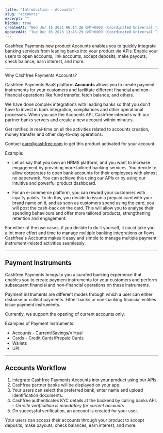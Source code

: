 ```yaml
---
title: "Introduction - Accounts"
slug: "accounts"
excerpt: ""
hidden: true
createdAt: "Wed Jun 16 2021 06:14:26 GMT+0000 (Coordinated Universal Time)"
updatedAt: "Tue Dec 05 2023 13:45:29 GMT+0000 (Coordinated Universal Time)"
---
```

Cashfree Payments new product Accounts enables you to quickly integrate banking services from leading banks into your product via APIs. Enable your users to open accounts, link accounts, accept deposits, make payouts, check balance, earn interest, and more.

***

Why Cashfree Payments Accounts?

Cashfree Payments BaaS platform **Accounts** allows you to create payment instruments for your customers and facilitate different financial and non-financial operations like fund transfer, fetch balance, and others.

We have done complex integrations with leading banks so that you don't have to invest in bank integration, compliances and other operational processes. When you use the Accounts API, Cashfree interacts with our partner banks servers and create a new account within minutes.

Get notified in real-time on all the activities related to accounts creation, money transfer and other day-to-day operations.

Contact [care@cashfree.com](mailto:care@cashfree.com) to get this product activated for your account.

Example: 

- Let us say that you own an HRMS platform, and you want to increase engagement by providing more tailored banking services. You decide to allow corporates to open bank accounts for their employees with almost no paperwork. You can achieve this using our APIs or by using our intuitive and powerful product dashboard.

- For an e-commerce platform, you can reward your customers with loyalty points. To do this, you decide to issue a prepaid card with your brand name on it, and as soon as customers spend using the card, you will post the cash-back on the card. This will allow you to analyse their spending behaviours and offer more tailored products, strengthening retention and engagement.

For either of the use cases, if you decide to do it yourself, it could take you a lot more effort and time to manage multiple banking integrations or flows. Cashfree's Accounts makes it easy and simple to manage multiple payment instrument-related activities seamlessly.

***

## Payment Instruments

Cashfree Payments brings to you a curated banking experience that enables you to create payment instruments for your customers and perform subsequent financial and non-financial operations on these instruments. 

Payment instruments are different modes through which a user can either disburse or collect payments. Either banks or non-banking financial entities issue payment instruments.

Currently, we support the opening of current accounts only. 

Examples of Payment Instruments:

- Accounts - Current/Savings/Virtual
- Cards - Credit Cards/Prepaid Cards
- Wallets
- UPI

***

## Accounts Workflow

1. Integrate Cashfree Payments Accounts into your product using our APIs.
2. Cashfree partner banks will be displayed on your app.
3. Your users can select the preferred bank, enter name and upload identification documents.
4. Cashfree authenticates KYC details at the backend by calling banks API.  
   _- On-site verification is mandatory for current accounts_
5. On successful verification, an account is created for your user.

Your users can access their accounts through your product to accept deposits, make payouts, check balances, earn interest, and more.
